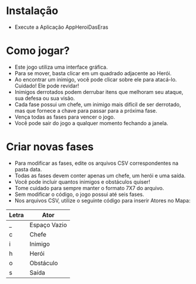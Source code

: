 # Instalação

* Execute a Aplicação AppHeroiDasEras

# Como jogar?

* Este jogo utiliza uma interface gráfica.
* Para se mover, basta clicar em um quadrado adjacente ao Herói.
* Ao encontrar um inimigo, você pode clicar sobre ele para atacá-lo. Cuidado! Ele pode revidar!
* Inimigos derrotados podem derrubar itens que melhoram seu ataque, sua defesa ou sua visão.
* Cada fase possui um chefe, um inimigo mais difícil de ser derrotado, mas que fornece a chave para passar para a próxima fase.
* Vença todas as fases para vencer o jogo.
* Você pode sair do jogo a qualquer momento fechando a janela.

# Criar novas fases

* Para modificar as fases, edite os arquivos CSV correspondentes na pasta data.
* Todas as fases devem conter apenas um chefe, um herói e uma saída.
* Você pode incluir quantos inimigos e obstáculos quiser!
* Tome cuidado para sempre manter o formato 7X7 do arquivo.
* Sem modificar o código, o jogo possui até seis fases.
* Nos arquivos CSV, utilize o seguinte código para inserir Atores no Mapa:

Letra | Ator
----- | -----
_ | Espaço Vazio
c | Chefe
i | Inimigo
h | Herói
o | Obstáculo
s | Saída
